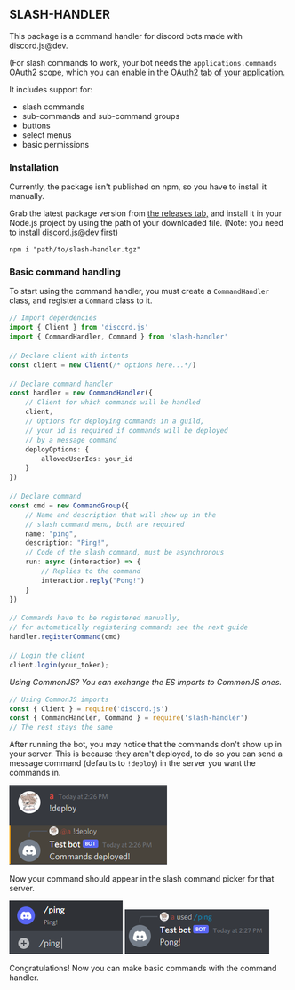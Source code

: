 SLASH-HANDLER
-------------

This package is a command handler for discord bots made with discord.js@dev.

(For slash commands to work, your bot needs the `applications.commands` OAuth2 scope, which you can enable in the [OAuth2 tab of your application.](https://discord.com/developers/applications)

It includes support for:
- slash commands
- sub-commands and sub-command groups
- buttons
- select menus
- basic permissions

### Installation

Currently, the package isn't published on npm, so you have to install it manually.

Grab the latest package version from [the releases tab,](https://github.com/DronePC/slash-handler/releases/tag/0.4.2) and install it in your Node.js project by using the path of your downloaded file. (Note: you need to install [discord.js@dev](https://www.npmjs.com/package/discord.js/v/13.0.0-dev.t1627992462.35fa3b3) first)
```shell
npm i "path/to/slash-handler.tgz"
```


### Basic command handling

To start using the command handler, you must create a `CommandHandler` class, and register a `Command` class to it.

```typescript
// Import dependencies
import { Client } from 'discord.js'
import { CommandHandler, Command } from 'slash-handler'

// Declare client with intents
const client = new Client(/* options here...*/)

// Declare command handler
const handler = new CommandHandler({
    // Client for which commands will be handled
    client,
    // Options for deploying commands in a guild,
    // your id is required if commands will be deployed
    // by a message command
    deployOptions: {
        allowedUserIds: your_id
    }
})

// Declare command
const cmd = new CommandGroup({
    // Name and description that will show up in the
    // slash command menu, both are required 
    name: "ping",
    description: "Ping!",
    // Code of the slash command, must be asynchronous
    run: async (interaction) => {
        // Replies to the command
        interaction.reply("Pong!")
    }
})

// Commands have to be registered manually,
// for automatically registering commands see the next guide
handler.registerCommand(cmd)

// Login the client
client.login(your_token);
```

*Using CommonJS? You can exchange the ES imports to CommonJS ones.*
```javascript
// Using CommonJS imports
const { Client } = require('discord.js')
const { CommandHandler, Command } = require('slash-handler')
// The rest stays the same
```

After running the bot, you may notice that the commands don't show up in your server. This is because they aren't deployed, to do so you can send a message command (defaults to `!deploy`) in the server you want the commands in.

![Deploying example](./assets/deploy-example.png)

Now your command should appear in the slash command picker for that server.

![Command picker](./assets/command-picker-example.png)
![Ping command response](./assets/ping-command-example.png)

Congratulations! Now you can make basic commands with the command handler.